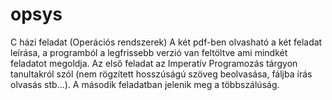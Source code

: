 # opsys
C házi feladat (Operációs rendszerek)
A két pdf-ben olvasható a két feladat leírása, a programból a legfrissebb verzió van feltöltve ami mindkét feladatot megoldja.
Az első feladat az Imperatív Programozás tárgyon tanultakról szól (nem rögzített hosszúságú szöveg beolvasása, fáljba írás olvasás stb...).
A második feladatban jelenik meg a többszálúság.
